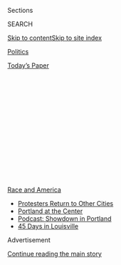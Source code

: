 <div id="app">

<div>

<div>

<div>

<div class="NYTAppHideMasthead css-1q2w90k e1suatyy0">

<div class="section css-ui9rw0 e1suatyy2">

<div class="css-eph4ug er09x8g0">

<div class="css-6n7j50">

</div>

<span class="css-1dv1kvn">Sections</span>

<div class="css-10488qs">

<span class="css-1dv1kvn">SEARCH</span>

</div>

[Skip to content](#site-content)[Skip to site
index](#site-index)

</div>

<div id="masthead-section-label" class="css-1wr3we4 eaxe0e00">

[Politics](https://www.nytimes.com/section/politics)

</div>

<div class="css-10698na e1huz5gh0">

</div>

</div>

<div id="masthead-bar-one" class="section hasLinks css-15hmgas e1csuq9d3">

<div class="css-uqyvli e1csuq9d0">

</div>

<div class="css-1uqjmks e1csuq9d1">

</div>

<div class="css-9e9ivx">

[](https://myaccount.nytimes.com/auth/login?response_type=cookie&client_id=vi)

</div>

<div class="css-1bvtpon e1csuq9d2">

[Today’s
Paper](https://www.nytimes.com/section/todayspaper)

</div>

</div>

</div>

</div>

<div data-aria-hidden="false">

<div id="site-content" data-role="main">

<div>

<div class="css-1aor85t" style="opacity:0.000000001;z-index:-1;visibility:hidden">

<div class="css-1hqnpie">

<div class="css-epjblv">

<span class="css-17xtcya">[Politics](/section/politics)</span><span class="css-x15j1o">|</span><span class="css-fwqvlz">A
\#MeToo Moment Emerges for Military Women After Soldier’s
Killing</span>

</div>

<div class="css-k008qs">

<div class="css-1iwv8en">

<span class="css-18z7m18"></span>

<div>

</div>

</div>

<span class="css-1n6z4y">https://nyti.ms/3iOMZal</span>

<div class="css-1705lsu">

<div class="css-4xjgmj">

<div class="css-4skfbu" data-role="toolbar" data-aria-label="Social Media Share buttons, Save button, and Comments Panel with current comment count" data-testid="share-tools">

  - 
  - 
  - 
  - 
    
    <div class="css-6n7j50">
    
    </div>

  - 

</div>

</div>

</div>

</div>

</div>

</div>

<div id="NYT_TOP_BANNER_REGION" class="css-13pd83m">

<div>

<div id="styln-prism-menu-1590763508878" class="section interactive-content interactive-size-medium css-1edisqu">

<div class="css-17ih8de interactive-body">

<div id="scroll-container" class="css-1gj85ro">

[<span class="styln-title-wrap"><span class="css-1pje3qr">Race
and</span><span class="css-1pje3qr">
America</span></span>](https://www.nytimes.com/news-event/george-floyd-protests-minneapolis-new-york-los-angeles?action=click&pgtype=Article&state=default&region=TOP_BANNER&context=storylines_menu)

  - [Protesters Return to Other
    Cities](https://www.nytimes.com/2020/07/26/us/protests-portland-seattle-trump.html?action=click&pgtype=Article&state=default&region=TOP_BANNER&context=storylines_menu)
  - [Portland at the
    Center](https://www.nytimes.com/2020/07/24/us/portland-oregon-protests-white-race.html?action=click&pgtype=Article&state=default&region=TOP_BANNER&context=storylines_menu)
  - [Podcast: Showdown in
    Portland](https://www.nytimes.com/2020/07/23/podcasts/the-daily/portland-protests.html?action=click&pgtype=Article&state=default&region=TOP_BANNER&context=storylines_menu)
  - [45 Days in
    Louisville](https://www.nytimes.com/interactive/2020/07/16/us/black-lives-matter-protests-louisville-breonna-taylor.html?action=click&pgtype=Article&state=default&region=TOP_BANNER&context=storylines_menu)

</div>

</div>

</div>

</div>

</div>

<div id="top-wrapper" class="css-1sy8kpn">

<div id="top-slug" class="css-l9onyx">

Advertisement

</div>

[Continue reading the main
story](#after-top)

<div class="ad top-wrapper" style="text-align:center;height:100%;display:block;min-height:250px">

<div id="top" class="place-ad" data-position="top" data-size-key="top">

</div>

</div>

<div id="after-top">

</div>

</div>

<div>

<div id="sponsor-wrapper" class="css-1hyfx7x">

<div id="sponsor-slug" class="css-19vbshk">

Supported by

</div>

[Continue reading the main
story](#after-sponsor)

<div id="sponsor" class="ad sponsor-wrapper" style="text-align:center;height:100%;display:block">

</div>

<div id="after-sponsor">

</div>

</div>

<div class="css-186x18t">

</div>

<div class="css-1vkm6nb ehdk2mb0">

# A \#MeToo Moment Emerges for Military Women After Soldier’s Killing

</div>

Women in the military say the horrific killing of Army Specialist
Vanessa Guillen has swept the nation, galvanizing even civilians to the
cause.

<div class="css-79elbk" data-testid="photoviewer-wrapper">

<div class="css-z3e15g" data-testid="photoviewer-wrapper-hidden">

</div>

<div class="css-1a48zt4 ehw59r15" data-testid="photoviewer-children">

![<span class="css-16f3y1r e13ogyst0" data-aria-hidden="true">People
visiting a mural in Austin, Texas, dedicated to Army Specialist Vanessa
Guillen, who was murdered by another soldier, also based at Fort
Hood.</span><span class="css-cnj6d5 e1z0qqy90" itemprop="copyrightHolder"><span class="css-1ly73wi e1tej78p0">Credit...</span><span><span>Sergio
Flores/Getty
Images</span></span></span>](https://static01.nyt.com/images/2020/07/12/us/politics/12dc-army-metoo-print1/merlin_174303915_3d41e894-f347-4e12-8579-5d984bf936cd-articleLarge.jpg?quality=75&auto=webp&disable=upscale)

</div>

</div>

<div class="css-18e8msd">

<div class="css-vp77d3 epjyd6m0">

<div class="css-1baulvz">

By [<span class="css-1baulvz last-byline" itemprop="name">Jennifer
Steinhauer</span>](https://www.nytimes.com/by/jennifer-steinhauer)

</div>

</div>

  - 
    
    <div class="css-ld3wwf e16638kd2">
    
    Published July 11, 2020Updated July 31,
    2020
    
    </div>

  - 
    
    <div class="css-4xjgmj">
    
    <div class="css-pvvomx" data-role="toolbar" data-aria-label="Social Media Share buttons, Save button, and Comments Panel with current comment count" data-testid="share-tools">
    
      - 
      - 
      - 
      - 
        
        <div class="css-6n7j50">
        
        </div>
    
      - 
    
    </div>
    
    </div>

</div>

</div>

<div class="section meteredContent css-1r7ky0e" name="articleBody" itemprop="articleBody">

<div class="css-1fanzo5 StoryBodyCompanionColumn">

<div class="css-53u6y8">

WASHINGTON — As the \#MeToo movement gained ground, propelled by stories
of women in Hollywood, the news media, restaurants and other industries,
women in the military have remained in the shadows.

Then came the killing of [Army Specialist Vanessa
Guillen](https://www.nytimes.com/2020/07/31/podcasts/the-daily/vanessa-guillen-military-metoo.html),
[whose remains were discovered last
month](https://www.nytimes.com/article/vanessa-guillen-fort-hood.html)
about 25 miles from Fort Hood in central Texas, the victim, officials
said, of a fellow soldier. Her death has attracted the attention of the
nation — veterans, active-duty service members and civilians alike.

Women in the military and those who advocate for them say the horrific
nature of the crime, perpetrated against the backdrop of a racial
equality movement sweeping the country, has galvanized many women to the
cause. The persistence of Specialist Guillen’s family also has kept
front and center a case that might otherwise have left them in
grief-stricken retreat.

“I think generally the American moment we’re in is inspiring collective
action in a way that we’ve needed,” said Allison Jaslow, a former Army
captain and veteran of the Iraq war who has tried for years to raise
awareness of the issues. “Women are tired of how women are still getting
deprioritized, and have lost patience.”

</div>

</div>

<div class="css-1fanzo5 StoryBodyCompanionColumn">

<div class="css-53u6y8">

She said she saw a direct line from Breonna Taylor, a Black woman who
was killed by the police, to Specialist Guillen, who was Latina, to “the
women at home struggling to get our society to respond to their needs.”

Specialist
[Guillen](https://www.nytimes.com/article/vanessa-guillen-fort-hood.html),
20, was last seen on April 22 at Fort Hood. Only on July 2 did the Army
reveal that she was killed by another soldier who then tried to dispose
of her dismembered remains.

That soldier, Army Specialist Aaron Robinson, killed himself with a
pistol as police approached him this month. Authorities arrested his
girlfriend, Cecily Aguilar, after [Justice Department
officials](https://www.justice.gov/usao-wdtx/pr/killeen-woman-faces-federal-charge-connection-disappearance-us-army-specialist-vanessa)revealed
in court documents that Specialist Robinson told her he killed
Specialist Guillen with a hammer and that the couple then tried to
dismember and burn her remains.

The revelations sparked immediate and widespread outrage and grief. In
Fort Worth, Houston and Austin, Texas, artists created
[murals](https://twitter.com/juanitoferia/status/1280646434069544965) in
Specialist Guillen’s memory. From South Sioux City, Neb., to Baldwin
Park, Calif. to East Los Angeles, several makeshift [memorial
sites](https://twitter.com/BaldwinPNews/status/1280305557371408384) have
been set up by community members. [On Twitter, the hashtag
\#JUSTICEFORVANNESSAGUILLEN](https://twitter.com/hashtag/JUSTICEFORVANNESSAGUILLEN?src=hashtag_click)
trended for days.

A group of female veterans created a forum for women affiliated with the
military that is calling for a congressional investigation into her
death. It quickly gained thousands of members. The actor Rose McGowan, a
prominent figure in the \#MeToo movement in Hollywood, [advocated for
Specialist
Guillen](https://twitter.com/rosemcgowan/status/1279466856479367175)on
Twitter. The case has made mainstream podcasts and programs on the right
and left, from the crime chronicler [Nancy
Grace](https://www.stitcher.com/podcast/mrw-productions-llc/crime-stories-with-nancy-grace/e/69241337)
to the feminist podcast [Courting
Disaster.](https://crooked.com/podcast/courting-disaster/)

</div>

</div>

<div class="css-1fanzo5 StoryBodyCompanionColumn">

<div class="css-53u6y8">

The presumptive Democratic presidential nominee, former Vice President
Joseph R. Biden Jr., said in a statement last week: “We owe it to those
who put on the uniform, and to their families, to put an end to sexual
harassment and assault in the military, and hold perpetrators
accountable.”

It is, women from the military say, their Black Lives Matter moment.

“We have been swept under the rug so often,” said Lucy C. Del Gaudio,
who served in the Army between 1990 and 1998, and was assaulted. A
friend called her when the case in Fort Hood came to light and said he
saw her face in the victim. She is now working to gather female
veterans, service members and civilians to push for a deeper
investigation into [Specialist
Guillen](https://twitter.com/rosemcgowan/status/1279466856479367175)’s
killing.

“The way the social media worked in 1992, I didn’t have any way to have
proof in the pudding,” Ms. Del Gaudio said. “We now have the proof and
means.”

It is rare to speak to a female veteran or current service member who
has not experienced sexual harassment or worse, from the elite military
academies to basic training to the barracks to the highest ranks of
service.

In 2019, [the Defense Department
found,](https://www.stripes.com/news/us/pentagon-reports-of-sexual-assault-harassment-in-the-military-have-increased-1.627966)
there were 7,825 sexual assault reports involving service members as
victims or subjects, a 3 percent increase over 2018. Reports in which
survivors confidentially disclosed an assault without starting an
official investigation rose by 17 percent increase, to 2,126 reports.

Military culture and its rules make it extremely hard for women to seek
and obtain justice in these cases, or for the military to curb the
ongoing problem of harassment and assault. Ms. Jaslow said that a
culture where “good order and discipline” and hierarchy rule, it is
challenging to advocate for accountability. Military women are at once
expected to be tough enough to face down harassment, and blamed for
entering a male-dominated workplace where they have long fought to be
accepted as equals.

“There are reports from Vanessa’s family that she was being harassed,
but for some reason she did not feel comfortable making a credible
report,” said Representative Elaine Luria, Democrat of Virginia, who
spent 20 years in the Navy. “A lot of women are hesitant to make reports
and don't necessarily feel that when others make reports they have
gotten justice.”

</div>

</div>

<div class="css-1fanzo5 StoryBodyCompanionColumn">

<div class="css-53u6y8">

There have been fights on Capitol Hill over changes to the way these
cases are adjudicated. Senator Kirsten Gillibrand, Democrat of New York,
and Representative Jackie Speier, Democrat of California, have
[repeatedly](https://www.nytimes.com/2013/06/15/us/politics/in-senate-complex-fight-over-curbing-sexual-military-assaults.html)tried
to pass legislation that would give military prosecutors — rather than
commanders — the power to decide which sexual assaults to try in the
military.

A new twist in the debate is the inclusion of young, female veterans who
attended elite service academies.

Representative Mikie Sherrill, Democrat of New Jersey, and Ms. Luria
this month gave emotional
[testimony](https://www.dropbox.com/s/6rrnsoupppg981b/NDAA-pt2.mp4?dl=0)
during a House Armed Services Committee hearing in support of a
[measure](https://docs.house.gov/meetings/AS/AS00/20200701/110784/BILLS-116-HR6395-S001175-Amdt-227r1.pdf)
to create a pilot Office of the Chief Prosecutor at the academies for
such incidents. Seven Republicans, many of whom were initially
resistant, voted for the amendment to help it pass out of committee.

“I was harassed in the Navy and the academy,” said Ms. Sherrill, who
went to the Naval Academy and served as a Navy helicopter pilot. “I have
had so many friends come to me who tried to get justice who could not
get it through the chain of command. I think Vanessa has just sort of
brought so many of those emotions to a head.”

The surge of interest by nonmilitary women in the issue has been one of
the most heartening developments to stem from the tragedy, advocates for
Specialist Guillen say.

“We are now able to relate to the civilian community and say, ‘Yeah,
guys, this is happening, this has always been happening,’” said Army
Capt. Victoria Kositz, a West Point graduate. “I see a shift in the
conversation from ‘You should have known going into the military,’ to
‘This is an outrage, let’s make sure it never happens again.’”

Captain Kositz said that while she was at West Point, a freshman student
was raped in her room and, when it was reported, “Her cadet chain of
command behind her back said she was a drama queen.” While serving at
Fort Bragg, N.C., where she was the only woman in her platoon, a group
of sergeants printed out a picture of her in a swimsuit from her
Facebook account and passed it around. One of them cornered her at a
social gathering at a bar and made an obscene remark, she said. She
slapped him, and was given a letter of reprimand that, she said, “ruined
my time at that post.”

</div>

</div>

<div class="css-1fanzo5 StoryBodyCompanionColumn">

<div class="css-53u6y8">

The Black Lives Movement, particularly as it pertains to Ms. Taylor, has
provided lift for this moment too.

“The momentum is definitely different this time around,” said [Deshauna
Barber](https://www.servicewomen.org/swan-updates/swan-names-new-ceo/),
an Army Reserve captain and chief executive of the Service Women’s
Action Network. “In many ways, it is the Latino community driving the
conversation.”

Specialist Guillen’s mother is Spanish-speaking and has used Latino
channels to keep attention on her daughter’s case. The League of United
Latin American Citizens on Friday **** met with Army Secretary Ryan D.
McCarthy, who then
[announced](https://www.military.com/daily-news/2020/07/10/army-secretary-orders-command-climate-review-amid-vanessa-guillen-investigation.html)
that he had ordered an independent review of command climate and culture
in the Army in light of the case.

“The military is seen as this very patriotic noble space,” Ms. Barber
said. “Well, if we are passionate about the troops, we should be
passionate about Vanessa.”

Women who never felt their cases were taken seriously say this is a
moment they hope will last.

“My voice was not heard,” said Francine King, who said she was assaulted
while serving in the Army in 2004 at Fort Bragg. “I would hope more
attention is given now. Before, no one wanted to hear our
cries.”

</div>

</div>

<div class="audioFigureHeading">

<div class="css-1et479a">

![](https://static01.nyt.com/images/2017/01/29/podcasts/the-daily-album-art/the-daily-album-art-articleInline-v2.jpg?quality=75&auto=webp&disable=upscale)

</div>

### Listen to ‘The Daily’: A \#MeToo Moment in the Military

<span class="css-59o34k">What happened to 20-year-old Specialist Vanessa
Guillen, and how the United States responded.</span>

</div>

<div class="css-qe9gm7">

<div>

</div>

</div>

<div>

</div>

</div>

<div>

</div>

<div>

</div>

<div>

</div>

<div>

<div id="bottom-wrapper" class="css-1ede5it">

<div id="bottom-slug" class="css-l9onyx">

Advertisement

</div>

[Continue reading the main
story](#after-bottom)

<div id="bottom" class="ad bottom-wrapper" style="text-align:center;height:100%;display:block;min-height:90px">

</div>

<div id="after-bottom">

</div>

</div>

</div>

</div>

</div>

## Site Index

<div>

</div>

## Site Information Navigation

  - [© <span>2020</span> <span>The New York Times
    Company</span>](https://help.nytimes.com/hc/en-us/articles/115014792127-Copyright-notice)

<!-- end list -->

  - [NYTCo](https://www.nytco.com/)
  - [Contact
    Us](https://help.nytimes.com/hc/en-us/articles/115015385887-Contact-Us)
  - [Work with us](https://www.nytco.com/careers/)
  - [Advertise](https://nytmediakit.com/)
  - [T Brand Studio](http://www.tbrandstudio.com/)
  - [Your Ad
    Choices](https://www.nytimes.com/privacy/cookie-policy#how-do-i-manage-trackers)
  - [Privacy](https://www.nytimes.com/privacy)
  - [Terms of
    Service](https://help.nytimes.com/hc/en-us/articles/115014893428-Terms-of-service)
  - [Terms of
    Sale](https://help.nytimes.com/hc/en-us/articles/115014893968-Terms-of-sale)
  - [Site
    Map](https://spiderbites.nytimes.com)
  - [Help](https://help.nytimes.com/hc/en-us)
  - [Subscriptions](https://www.nytimes.com/subscription?campaignId=37WXW)

</div>

</div>

</div>

</div>
